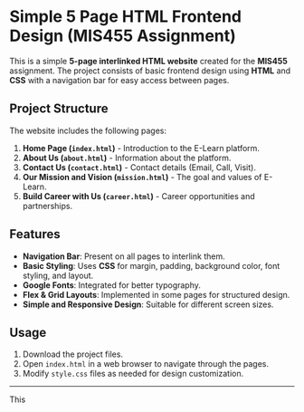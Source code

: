 # Simple 5 Page HTML Frontend Design (MIS455 Assignment)

This is a simple **5-page interlinked HTML website** created for the **MIS455** assignment. The project consists of basic frontend design using **HTML** and **CSS** with a navigation bar for easy access between pages.

## **Project Structure**
The website includes the following pages:
1. **Home Page (`index.html`)** - Introduction to the E-Learn platform.
2. **About Us (`about.html`)** - Information about the platform.
3. **Contact Us (`contact.html`)** - Contact details (Email, Call, Visit).
4. **Our Mission and Vision (`mission.html`)** - The goal and values of E-Learn.
5. **Build Career with Us (`career.html`)** - Career opportunities and partnerships.

## **Features**
- **Navigation Bar**: Present on all pages to interlink them.
- **Basic Styling**: Uses **CSS** for margin, padding, background color, font styling, and layout.
- **Google Fonts**: Integrated for better typography.
- **Flex & Grid Layouts**: Implemented in some pages for structured design.
- **Simple and Responsive Design**: Suitable for different screen sizes.

## **Usage**
1. Download the project files.
2. Open `index.html` in a web browser to navigate through the pages.
3. Modify `style.css` files as needed for design customization.

---

This
